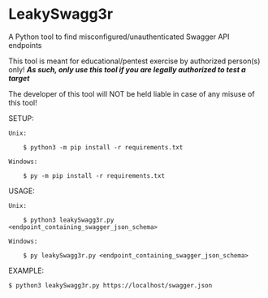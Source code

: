# LeakySwagg3r
A Python tool to find misconfigured/unauthenticated Swagger API endpoints

This tool is meant for educational/pentest exercise by authorized person(s) only!
***As such, only use this tool if you are legally authorized to test a target***
      
The developer of this tool will NOT be held liable in case of any misuse of this tool!

SETUP:

	Unix: 
 
 		$ python3 -m pip install -r requirements.txt
   
	Windows: 
 
 		$ py -m pip install -r requirements.txt

USAGE:

	Unix: 
 
		$ python3 leakySwagg3r.py <endpoint_containing_swagger_json_schema>
  
	Windows:
 
		$ py leakySwagg3r.py <endpoint_containing_swagger_json_schema>

EXAMPLE: 

	$ python3 leakySwagg3r.py https://localhost/swagger.json
